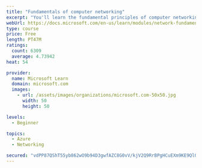 ```yaml
---
title: "Fundamentals of computer networking"
excerpt: "You'll learn the fundamental principles of computer networking to prepare you for the Azure admin and developer learning paths."
webUrl: https://docs.microsoft.com/en-us/learn/modules/network-fundamentals/
type: course
price: Free
length: PT47M
ratings:
  count: 6309
  average: 4.73942
heat: 54

provider:
  name: Microsoft Learn
  domain: microsoft.com
  images:
    - url: /assets/images/organizations/microsoft.com-50x50.jpg
      width: 50
      height: 50

levels:
  - Beginner

topics:
  - Azure
  - Networking

secured: "vdPP87QShT55yb862wO9b94D3gwfAZC8G0vV/kjV2Q9RrBPgHCuEXm9KE9QlQpxgyH64B2nQKjcYEH2b3AZE+u3yZh6E5EdwtinCjwPdy4V/4bwMy7QK+G3Vckri+nO9CiKHJLDrVNMe7BXLL+ZlLt+/HptP2UDRYCwEvimSl++RN2Dsth41qs+RumA7znHhuzpY3jJXCIDWBXqVOIJRforpIr6qepxcdKSO8I43+xuS6IThORFx/1sTfm4RPzq7ZzITRJ565Tc9njMsQkAWM6AhOmlz9sR9KpmMG9vj0GTmvoQ77ScAX5s6Rr7hIMAUGevL25cU1Q1YVEg0lTwsCBZs18KsxNNLUtL/sUVwa2qPPeMmX2gbQmHIDRQssXlFwAdYgtYp+gm/uAUGf98DbZ146bt5q1n/xLJqcABILrI=;rTAYFHWUU0HUgx0t6EjBSg=="
---
```


